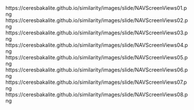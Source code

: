 <ceres>
https://ceresbakalite.github.io/similarity/images/slide/NAVScreenViews01.png
https://ceresbakalite.github.io/similarity/images/slide/NAVScreenViews02.png
https://ceresbakalite.github.io/similarity/images/slide/NAVScreenViews03.png
https://ceresbakalite.github.io/similarity/images/slide/NAVScreenViews04.png
https://ceresbakalite.github.io/similarity/images/slide/NAVScreenViews05.png
https://ceresbakalite.github.io/similarity/images/slide/NAVScreenViews06.png
https://ceresbakalite.github.io/similarity/images/slide/NAVScreenViews07.png
https://ceresbakalite.github.io/similarity/images/slide/NAVScreenViews08.png
</ceres>
